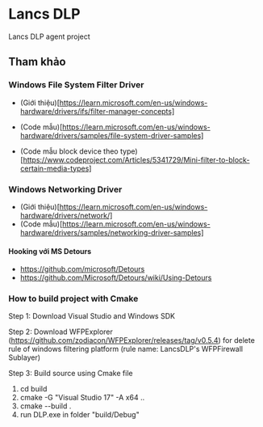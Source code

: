 # Lancs DLP

Lancs DLP agent project 

## Tham khảo

### Windows File System Filter Driver

- (Giới thiệu)[https://learn.microsoft.com/en-us/windows-hardware/drivers/ifs/filter-manager-concepts]

- (Code mẫu)[https://learn.microsoft.com/en-us/windows-hardware/drivers/samples/file-system-driver-samples]

- (Code mẫu block device theo type)[https://www.codeproject.com/Articles/5341729/Mini-filter-to-block-certain-media-types]

### Windows Networking Driver
- (Giới thiệu)[https://learn.microsoft.com/en-us/windows-hardware/drivers/network/]
- (Code mẫu)[https://learn.microsoft.com/en-us/windows-hardware/drivers/samples/networking-driver-samples]

#### Hooking với MS Detours
- https://github.com/microsoft/Detours
- https://github.com/Microsoft/Detours/wiki/Using-Detours

### How to build project with Cmake
Step 1: Download Visual Studio and Windows SDK

Step 2: Download WFPExplorer (https://github.com/zodiacon/WFPExplorer/releases/tag/v0.5.4) for delete rule of windows filtering platform (rule name: LancsDLP's WFPFirewall Sublayer)

Step 3: Build source using Cmake file
1. cd build
2. cmake -G "Visual Studio 17" -A x64 ..
3. cmake --build .
4. run DLP.exe in folder "build/Debug"

